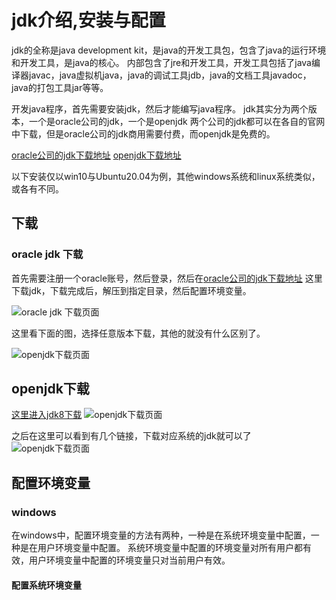 # jdk介绍,安装与配置

jdk的全称是java development kit，是java的开发工具包，包含了java的运行环境和开发工具，是java的核心。
内部包含了jre和开发工具，开发工具包括了java编译器javac，java虚拟机java，java的调试工具jdb，java的文档工具javadoc，java的打包工具jar等等。

开发java程序，首先需要安装jdk，然后才能编写java程序。
jdk其实分为两个版本，一个是oracle公司的jdk，一个是openjdk
两个公司的jdk都可以在各自的官网中下载，但是oracle公司的jdk商用需要付费，而openjdk是免费的。

[oracle公司的jdk下载地址](https://www.oracle.com/java/technologies/javase-downloads.html)   [openjdk下载地址](https://jdk.java.net/)

以下安装仅以win10与Ubuntu20.04为例，其他windows系统和linux系统类似，或各有不同。

## 下载

### oracle jdk 下载

首先需要注册一个oracle账号，然后登录，然后在[oracle公司的jdk下载地址](https://www.oracle.com/java/technologies/javase-downloads.html)
这里下载jdk，下载完成后，解压到指定目录，然后配置环境变量。

![oracle jdk 下载页面](/img/oracle.png)

这里看下面的图，选择任意版本下载，其他的就没有什么区别了。

![openjdk下载页面](/img/oracle_download.png)

## openjdk下载

[这里进入jdk8下载](https://jdk.java.net/java-se-ri/8-MR4)
![openjdk下载页面](/img/openjdk.png)

之后在这里可以看到有几个链接，下载对应系统的jdk就可以了
![openjdk下载页面](/img/openjdk_download.png)

## 配置环境变量

### windows

在windows中，配置环境变量的方法有两种，一种是在系统环境变量中配置，一种是在用户环境变量中配置。
系统环境变量中配置的环境变量对所有用户都有效，用户环境变量中配置的环境变量只对当前用户有效。

#### 配置系统环境变量
